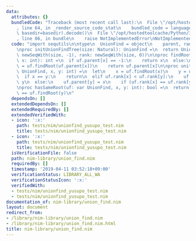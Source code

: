 ```yaml
---
data:
  attributes: {}
  bundledCode: "Traceback (most recent call last):\n  File \"/opt/hostedtoolcache/Python/3.8.5/x64/lib/python3.8/site-packages/onlinejudge_verify/documentation/build.py\"\
    , line 64, in _render_source_code_stat\n    bundled_code = language.bundle(stat.path,\
    \ basedir=basedir).decode()\n  File \"/opt/hostedtoolcache/Python/3.8.5/x64/lib/python3.8/site-packages/onlinejudge_verify/languages/nim.py\"\
    , line 86, in bundle\n    raise NotImplementedError\nNotImplementedError\n"
  code: "import sequtils\n\ntype\n  UnionFind = object\n    parent, rank: seq[int]\n\
    \nproc initUnionFindTree(size: Natural): UnionFind =\n  return UnionFind(parent:\
    \ newSeqWith(size, -1), rank: newSeqWith(size, 0))\n\nproc findRoot(uf: var UnionFind,\
    \ x: int): int =\n  if uf.parent[x] == -1:\n    return x\n  else:\n    uf.parent[x]\
    \ = uf.findRoot(uf.parent[x])\n    return uf.parent[x]\n\nproc uniteNode(uf: var\
    \ UnionFind, x, y: int) =\n  let\n    x = uf.findRoot(x)\n    y = uf.findRoot(y)\n\
    \  if x == y:\n    return\n  elif uf.rank[x] < uf.rank[y]:\n    uf.parent[x] =\
    \ y\n  else:\n    uf.parent[y] = x\n    if (uf.rank[x] == uf.rank[y]): uf.rank[x].inc\n\
    \nproc hasSameRoot(uf: var UnionFind, x, y: int): bool =\n  return uf.findRoot(x)\
    \ == uf.findRoot(y)\n"
  dependsOn: []
  extendedDependsOn: []
  extendedRequiredBy: []
  extendedVerifiedWith:
  - icon: ':x:'
    path: tests/nim/unionfind_yusupo_test.nim
    title: tests/nim/unionfind_yusupo_test.nim
  - icon: ':x:'
    path: tests/nim/unionfind_yusupo_test.nim
    title: tests/nim/unionfind_yusupo_test.nim
  isVerificationFile: false
  path: nim-library/union_find.nim
  requiredBy: []
  timestamp: '2019-04-11 03:52:18+09:00'
  verificationStatus: LIBRARY_ALL_WA
  verificationStatusIcon: ':x:'
  verifiedWith:
  - tests/nim/unionfind_yusupo_test.nim
  - tests/nim/unionfind_yusupo_test.nim
documentation_of: nim-library/union_find.nim
layout: document
redirect_from:
- /library/nim-library/union_find.nim
- /library/nim-library/union_find.nim.html
title: nim-library/union_find.nim
---
```

